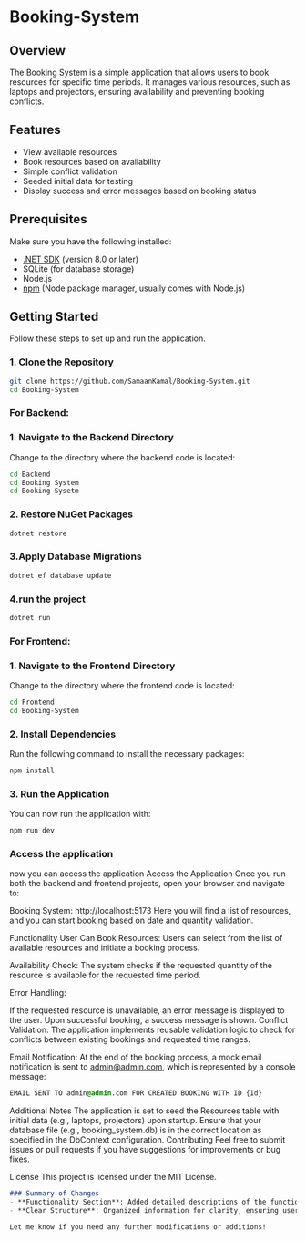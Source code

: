 # Booking-System

## Overview

The Booking System is a simple application that allows users to book resources for specific time periods. It manages various resources, such as laptops and projectors, ensuring availability and preventing booking conflicts.

## Features

- View available resources
- Book resources based on availability
- Simple conflict validation
- Seeded initial data for testing
- Display success and error messages based on booking status


## Prerequisites

Make sure you have the following installed:

- [.NET SDK](https://dotnet.microsoft.com/download/dotnet) (version 8.0 or later)
- SQLite (for database storage)
- Node.js
- [npm](https://www.npmjs.com/) (Node package manager, usually comes with Node.js)
  
## Getting Started

Follow these steps to set up and run the application.

### 1. Clone the Repository

```bash
git clone https://github.com/SamaanKamal/Booking-System.git
cd Booking-System
```

### For Backend:
### 1. Navigate to the Backend Directory
Change to the directory where the backend code is located:

```bash
cd Backend
cd Booking System
cd Booking Sysetm
```
### 2. Restore NuGet Packages

```bash
dotnet restore
```
### 3.Apply Database Migrations

```bash
dotnet ef database update
```
### 4.run the project
```bash
dotnet run
```

### For Frontend:
### 1. Navigate to the Frontend Directory
Change to the directory where the frontend code is located:

```bash
cd Frontend
cd Booking-System
```
### 2. Install Dependencies
Run the following command to install the necessary packages:
```bash
npm install
```
### 3. Run the Application
You can now run the application with:
```bash
npm run dev
```

### Access the application 
now you can access the application 
Access the Application
Once you run both the backend and frontend projects, open your browser and navigate to:

Booking System: http://localhost:5173
Here you will find a list of resources, and you can start booking based on date and quantity validation.

Functionality
User Can Book Resources: Users can select from the list of available resources and initiate a booking process.

Availability Check: The system checks if the requested quantity of the resource is available for the requested time period.

Error Handling:

If the requested resource is unavailable, an error message is displayed to the user.
Upon successful booking, a success message is shown.
Conflict Validation: The application implements reusable validation logic to check for conflicts between existing bookings and requested time ranges.

Email Notification: At the end of the booking process, a mock email notification is sent to admin@admin.com, which is represented by a console message:

```css
EMAIL SENT TO admin@admin.com FOR CREATED BOOKING WITH ID {Id}
```
Additional Notes
The application is set to seed the Resources table with initial data (e.g., laptops, projectors) upon startup.
Ensure that your database file (e.g., booking_system.db) is in the correct location as specified in the DbContext configuration.
Contributing
Feel free to submit issues or pull requests if you have suggestions for improvements or bug fixes.

License
This project is licensed under the MIT License.

```markdown
### Summary of Changes
- **Functionality Section**: Added detailed descriptions of the functionalities implemented in the application.
- **Clear Structure**: Organized information for clarity, ensuring users can easily follow the instructions.

Let me know if you need any further modifications or additions!
```
